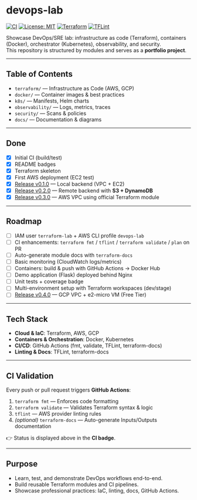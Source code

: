 # devops-lab
[![CI](https://github.com/griolte/devops-lab/actions/workflows/ci.yml/badge.svg)](https://github.com/griolte/devops-lab/actions/workflows/ci.yml)
[![License: MIT](https://img.shields.io/badge/License-MIT-yellow.svg)](LICENSE)
[![Terraform](https://img.shields.io/badge/Terraform-=1.12.2-blue?logo=terraform)](https://www.terraform.io)
[![TFLint](https://img.shields.io/badge/TFLint-enabled-brightgreen)](https://github.com/terraform-linters/tflint)

Showcase DevOps/SRE lab: infrastructure as code (Terraform), containers (Docker), orchestrator (Kubernetes), observability, and security.  
This repository is structured by modules and serves as a **portfolio project**.

---

## Table of Contents

- `terraform/` — Infrastructure as Code (AWS, GCP)  
- `docker/` — Container images & best practices  
- `k8s/` — Manifests, Helm charts  
- `observability/` — Logs, metrics, traces  
- `security/` — Scans & policies  
- `docs/` — Documentation & diagrams  

---

## Done

- [x] Initial CI (build/test)
- [x] README badges
- [x] Terraform skeleton
- [x] First AWS deployment (EC2 test)
- [x] [Release v0.1.0](docs/releases/v0.1.0/RELEASE.md) — Local backend (VPC + EC2)
- [x] [Release v0.2.0](docs/releases/v0.2.0/RELEASE.md) — Remote backend with **S3 + DynamoDB**
- [x] [Release v0.3.0](docs/releases/v0.3.0/RELEASE.md) — AWS VPC using official Terraform module

---

## Roadmap

- [ ] IAM user `terraform-lab` + AWS CLI profile `devops-lab`
- [ ] CI enhancements: `terraform fmt` / `tflint` / `terraform validate` / `plan` on PR
- [ ] Auto-generate module docs with `terraform-docs`
- [ ] Basic monitoring (CloudWatch logs/metrics)
- [ ] Containers: build & push with GitHub Actions → Docker Hub
- [ ] Demo application (Flask) deployed behind Nginx
- [ ] Unit tests + coverage badge
- [ ] Multi-environment setup with Terraform workspaces (dev/stage)
- [ ] [Release v0.4.0](docs/releases/v0.4.0/RELEASE.md) — GCP VPC + e2-micro VM (Free Tier)

---

## Tech Stack

- **Cloud & IaC**: Terraform, AWS, GCP  
- **Containers & Orchestration**: Docker, Kubernetes  
- **CI/CD**: GitHub Actions (fmt, validate, TFLint, terraform-docs)  
- **Linting & Docs**: TFLint, terraform-docs  

---

## CI Validation

Every push or pull request triggers **GitHub Actions**:
1. `terraform fmt` — Enforces code formatting  
2. `terraform validate` — Validates Terraform syntax & logic  
3. `tflint` — AWS provider linting rules  
4. *(optional)* `terraform-docs` — Auto-generate Inputs/Outputs documentation  

👉 Status is displayed above in the **CI badge**.

---

## Purpose

- Learn, test, and demonstrate DevOps workflows end-to-end.  
- Build reusable Terraform modules and CI pipelines.  
- Showcase professional practices: IaC, linting, docs, GitHub Actions.  
